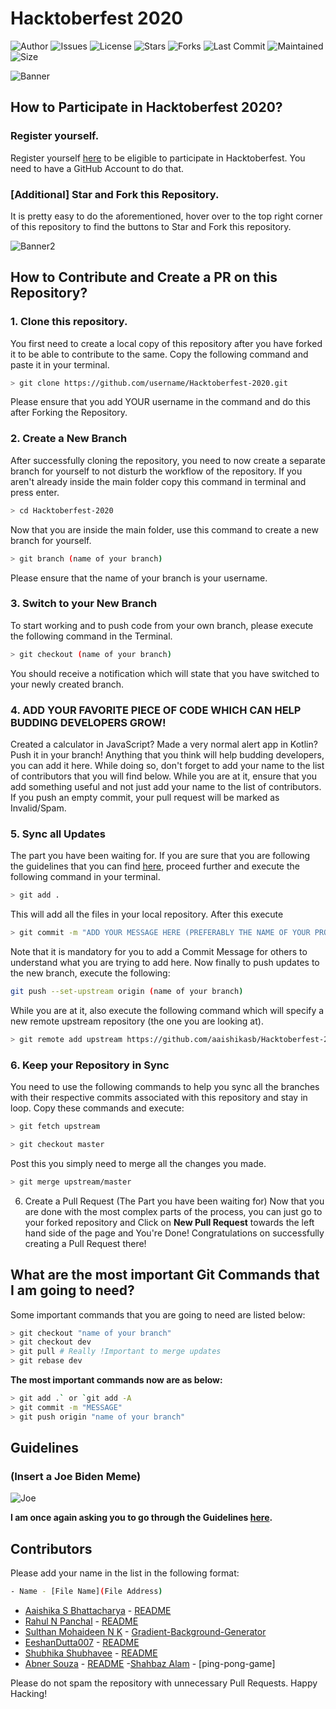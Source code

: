 # Hacktoberfest 2020

![Author](https://img.shields.io/badge/author-aaishikasb-orange)
![Issues](https://img.shields.io/github/issues/aaishikasb/Hacktoberfest-2020)
![License](https://img.shields.io/github/license/aaishikasb/Hacktoberfest-2020)
![Stars](https://img.shields.io/github/stars/aaishikasb/Hacktoberfest-2020)
![Forks](https://img.shields.io/github/forks/aaishikasb/Hacktoberfest-2020)
![Last Commit](https://img.shields.io/github/last-commit/aaishikasb/Hacktoberfest-2020)
![Maintained](https://img.shields.io/maintenance/yes/2020)
![Size](https://img.shields.io/github/repo-size/aaishikasb/Hacktoberfest-2020)

![Banner](https://embed-fastly.wistia.com/deliveries/49bd387c40e2c5aada92abdf973bc46d.webp?image_crop_resized=960x540)

## How to Participate in Hacktoberfest 2020?

### Register yourself.

Register yourself [here](https://hacktoberfest.digitalocean.com/) to be eligible to participate in Hacktoberfest. You need to have a GitHub Account to do that.

### [Additional] Star and Fork this Repository.

It is pretty easy to do the aforementioned, hover over to the top right corner of this repository to find the buttons to Star and Fork this repository.

![Banner2](https://hacktoberfest.digitalocean.com/assets/HF-full-logo-b05d5eb32b3f3ecc9b2240526104cf4da3187b8b61963dd9042fdc2536e4a76c.svg)

## How to Contribute and Create a PR on this Repository?

### 1. Clone this repository.

You first need to create a local copy of this repository after you have forked it to be able to contribute to the same. Copy the following command and paste it in your terminal.

```bash
> git clone https://github.com/username/Hacktoberfest-2020.git
```

Please ensure that you add YOUR username in the command and do this after Forking the Repository.

### 2. Create a New Branch

After successfully cloning the repository, you need to now create a separate branch for yourself to not disturb the workflow of the repository. If you aren't already inside the main folder copy this command in terminal and press enter.

```bash
> cd Hacktoberfest-2020
```

Now that you are inside the main folder, use this command to create a new branch for yourself.

```bash
> git branch (name of your branch)
```

Please ensure that the name of your branch is your username.

### 3. Switch to your New Branch

To start working and to push code from your own branch, please execute the following command in the Terminal.

```bash
> git checkout (name of your branch)
```

You should receive a notification which will state that you have switched to your newly created branch.

### 4. ADD YOUR FAVORITE PIECE OF CODE WHICH CAN HELP BUDDING DEVELOPERS GROW!

Created a calculator in JavaScript? Made a very normal alert app in Kotlin? Push it in your branch! Anything that you think will help budding developers, you can add it here. While doing so, don't forget to add your name to the list of contributors that you will find below.
While you are at it, ensure that you add something useful and not just add your name to the list of contributors. If you push an empty commit, your pull request will be marked as Invalid/Spam.

### 5. Sync all Updates

The part you have been waiting for. If you are sure that you are following the guidelines that you can find [here](https://hacktoberfest.digitalocean.com/details), proceed further and execute the following command in your terminal.

```bash
> git add .
```

This will add all the files in your local repository. After this execute

```bash
> git commit -m "ADD YOUR MESSAGE HERE (PREFERABLY THE NAME OF YOUR PROJECT)"
```

Note that it is mandatory for you to add a Commit Message for others to understand what you are trying to add here. Now finally to push updates to the new branch, execute the following:

```bash
git push --set-upstream origin (name of your branch)
```

While you are at it, also execute the following command which will specify a new remote upstream repository (the one you are looking at).

```bash
> git remote add upstream https://github.com/aaishikasb/Hacktoberfest-2020.git
```

### 6. Keep your Repository in Sync

You need to use the following commands to help you sync all the branches with their respective commits associated with this repository and stay in loop. Copy these commands and execute:

```bash 
> git fetch upstream
```

```bash 
> git checkout master
```

Post this you simply need to merge all the changes you made.

```bash 
> git merge upstream/master
```

6. Create a Pull Request (The Part you have been waiting for)
   Now that you are done with the most complex parts of the process, you can just go to your forked repository and Click on **New Pull Request** towards the left hand side of the page and You're Done!
   Congratulations on successfully creating a Pull Request there!

## What are the most important Git Commands that I am going to need?

Some important commands that you are going to need are listed below:

```bash
> git checkout "name of your branch"
> git checkout dev
> git pull # Really !Important to merge updates
> git rebase dev
```

**The most important commands now are as below:**
```bash
> git add .` or `git add -A
> git commit -m "MESSAGE"
> git push origin "name of your branch"
```

## Guidelines

### (Insert a Joe Biden Meme)

![Joe](https://i.imgflip.com/3w2ckr.jpg)

**I am once again asking you to go through the Guidelines [here](https://hacktoberfest.digitalocean.com/details).**

## Contributors

Please add your name in the list in the following format:

```bash
- Name - [File Name](File Address)
```

- [Aaishika S Bhattacharya](https://www.github.com/aaishikasb) - [README](README.md)
- [Rahul N Panchal](https://www.github.com/iamrahulpanchal) - [README](README.md)
- [Sulthan Mohaideen N K](https://github.com/SulthanNK) - [Gradient-Background-Generator](https://github.com/SulthanNK/Hacktoberfest-2020/tree/master/Gradient-Background-Generator)
- [EeshanDutta007](https://www.github.com/EeshanDutta007) - [README](README.md)
- [Shubhika Shubhavee](https://www.github.com/shubhavee) - [README](README.md)
- [Abner Souza](https://github.com/abnersouza) - [README](README.md)
-[Shahbaz Alam](https://github.com/shahbazalam07) - [ping-pong-game]

Please do not spam the repository with unnecessary Pull Requests. Happy Hacking!
